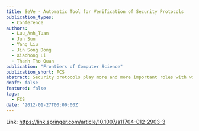 ```yaml
---
title: SeVe - Automatic Tool for Verification of Security Protocols
publication_types:
  - Conference
authors:
  - Luu_Anh_Tuan
  - Jun Sun
  - Yang Liu
  - Jin Song Dong
  - Xiaohong Li
  - Thanh Tho Quan
publication: "Frontiers of Computer Science"
publication_short: FCS
abstract: Security protocols play more and more important roles with wide use in many applications nowadays. Currently, there are many tools for specifying and verifying security protocols such as Casper/FDR, ProVerif, or AVISPA. In these tools, the intruder’s ability, which either needs to be specified explicitly or set by default, is not flexible in some circumstances. Moreover, whereas most of the existing tools focus on secrecy and authentication properties, few supports privacy properties like anonymity, receipt freeness, and coercion resistance, which are crucial in many applications such as in electronic voting systems or anonymous online transactions. In this paper, we introduce a framework for specifying security protocols in the labeled transition system (LTS) semantics model, which embeds the knowledge of the participants and parameterizes the ability of an attacker. Using this model, we give the formal definitions for three types of privacy properties based on trace equivalence and knowledge reasoning. The formal definitions for some other security properties, such as secrecy and authentication, are introduced under this framework, and the verification algorithms are also given. The results of this paper are embodied in the implementation of a SeVe module in a process analysis toolkit (PAT) model checker, which supports specifying, simulating, and verifying security protocols. The experimental results show that a SeVe module is capable of verifying many types of security protocols and complements the state-of-the-art security verifiers in several aspects. Moreover, it also proves the ability in building an automatic verifier for security protocols related to privacy type, which are mostly verified by hand now.
draft: false
featured: false
tags:
  - FCS
date: '2012-01-27T00:00:00Z'
---
```

Link: https://link.springer.com/article/10.1007/s11704-012-2903-3